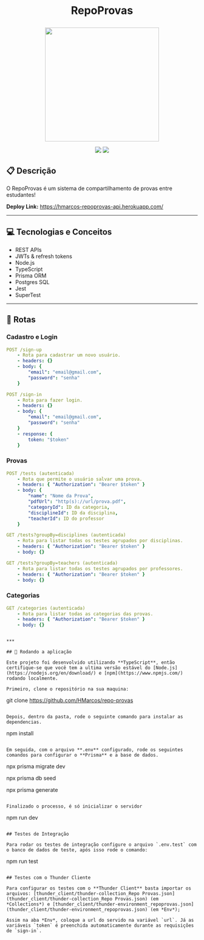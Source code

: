 # <p align = "center"> RepoProvas </p>

<p align="center">
   <img style="width:300px;height:300px" src="https://notion-emojis.s3-us-west-2.amazonaws.com/prod/svg-twitter/1f5c3-fe0f.svg"/>
</p>

<p align = "center">
   <img src="https://img.shields.io/badge/author-HMarcos-4dae71?style=flat-square" />
   <img src="https://img.shields.io/github/languages/count/HMarcos/repo-provas?color=4dae71&style=flat-square" />
</p>


##  :clipboard: Descrição

O RepoProvas é um sistema de compartilhamento de provas entre estudantes!

**Deploy Link:** https://hmarcos-repoprovas-api.herokuapp.com/

***

## :computer: Tecnologias e Conceitos

- REST APIs
- JWTs & refresh tokens
- Node.js
- TypeScript
- Prisma ORM
- Postgres SQL
- Jest
- SuperTest

***

## :rocket: Rotas


### Cadastro e Login

```yml
POST /sign-up
    - Rota para cadastrar um novo usuário.
    - headers: {}
    - body: {
        "email": "email@gmail.com",
        "password": "senha"
    }
```
    
```yml 
POST /sign-in
    - Rota para fazer login.
    - headers: {}
    - body: {
        "email": "email@gmail.com",
        "password": "senha"
    }
    - response: {
        token: "$token"
    }
```

### Provas


```yml
POST /tests (autenticada)
    - Rota que permite o usuário salvar uma prova.
    - headers: { "Authorization": "Bearer $token" }
    - body: {
        "name": "Nome da Prova",
        "pdfUrl": "http(s)://url/prova.pdf",
        "categoryId": ID da categoria,
        "disciplineId": ID da disciplina,
        "teacherId": ID do professor
    }
```
    
```yml 
GET /tests?groupBy=disciplines (autenticada)
    - Rota para listar todas os testes agrupados por disciplinas.
    - headers: { "Authorization": "Bearer $token" }
    - body: {}
```

```yml 
GET /tests?groupBy=teachers (autenticada)
    - Rota para listar todas os testes agrupados por professores.
    - headers: { "Authorization": "Bearer $token" }
    - body: {}
```

### Categorias

```yml
GET /categories (autenticada)
    - Rota para listar todas as categorias das provas.
    - headers: { "Authorization": "Bearer $token" }
    - body: {}
```
```

***

## 🏁 Rodando a aplicação

Este projeto foi desenvolvido utilizando **TypeScript**, então certifique-se que você tem a ultima versão estável do [Node.js](https://nodejs.org/en/download/) e [npm](https://www.npmjs.com/) rodando localmente.

Primeiro, clone o repositório na sua maquina:

```
git clone https://github.com/HMarcos/repo-provas
```

Depois, dentro da pasta, rode o seguinte comando para instalar as dependencias.

```
npm install
```

Em seguida, com o arquivo **.env** configurado, rode os seguintes comandos para configurar o **Prisma** e a base de dados.

```
npx prisma migrate dev

npx prisma db seed

npx prisma generate
```

Finalizado o processo, é só inicializar o servidor
```
npm run dev
```

## Testes de Integração

Para rodar os testes de integração configure o arquivo `.env.test` com o banco de dados de teste, após isso rode o comando:

```
npm run test
```

## Testes com o Thunder Cliente

Para configurar os testes com o **Thunder Client** basta importar os arquivos: [thunder_client/thunder-collection_Repo Provas.json](thunder_client/thunder-collection_Repo Provas.json) (em *Collections*) e [thunder_client/thunder-environment_repoprovas.json](thunder_client/thunder-environment_repoprovas.json) (em *Env*);

Assim na aba *Env*, coloque a url do servido na variável `url`. Já as variáveis `token` é preenchida automaticamente durante as requisições de `sign-in`.




